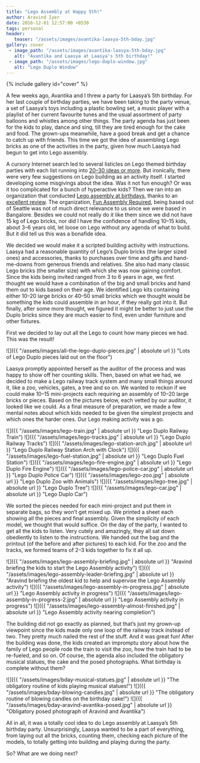 ```yaml
---
title: "Lego Assembly at Happy 5th!"
author: Aravind Iyer
date: 2016-12-01 12:57:00 +0530
tags: personal
header:
   teaser: "/assets/images/avantika-laasya-5th-bday.jpg"
gallery: cover
 - image_path: "/assets/images/avantika-laasya-5th-bday.jpg"
   alt: "Avantika and Laasya at Laasya's 5th birthday!"
 - image_path: "/assets/images/lego-duplo-window.jpg"
   alt: "Lego Duplo Window"
---
```


{% include gallery id="cover" %}

A few weeks ago, Avantika and I threw a party for Laasya’s 5th birthday. For her last couple of birthday parties, we have been taking to the party venue, a set of Laasya’s toys including a plastic bowling set, a music player with a playlist of her current favourite tunes and the usual assortment of party balloons and whistles among other things. The party agenda has just been for the kids to play, dance and sing, till they are tired enough for the cake and food. The grown-ups meanwhile, have a good break and get a chance to catch up with friends. This time we got the idea of assembling Lego bricks as one of the activities in the party, given how much Laasya had begun to get into Lego assembly.

A cursory Internet search led to several listicles on Lego themed birthday parties with each list running into [20–30 ideas or more](https://www.buzzfeed.com/mikespohr/how-to-throw-the-ultimate-lego-birthday-party). But ironically, there were very few suggestions on Lego building as an activity itself. I started developing some misgivings about the idea. Was it not fun enough? Or was it too complicated for a bunch of hyperactive kids? Then we ran into an organization that conducted [Lego assembly at birthdays](http://funassemblyrequired.com/birthdays.html), thanks to an [excellent review](http://www.soundsfunmom.com/2012/08/21/mom-reviewed-parties-with-fun-assembly-required/). The organization, [Fun Assembly Required](http://funassemblyrequired.com/about.html), being based out of Seattle was not of much direct relevance to us since we were based in Bangalore. Besides we could not really do it like them since we did not have 15 kg of Lego bricks, nor did I have the confidence of handling 10–15 kids, about 3–6 years old, let loose on Lego without any agenda of what to build. But it did tell us this was a bonafide idea.

We decided we would make it a scripted building activity with instructions. Laasya had a reasonable quantity of Lego’s Duplo bricks (the larger sized ones) and accessories, thanks to purchases over time and gifts and hand-me-downs from generous friends and relatives. She also had many classic Lego bricks (the smaller size) with which she was now gaining comfort. Since the kids being invited ranged from 3 to 6 years in age, we first thought we would have a combination of the big and small bricks and hand them out to kids based on their age. We identified Lego kits containing either 10–20 large bricks or 40–50 small bricks which we thought would be something the kids could assemble in an hour, if they really got into it. But finally, after some more thought, we figured it might be better to just use the Duplo bricks since they are much easier to find, even under furniture and other fixtures.

First we decided to lay out all the Lego to count how many pieces we had. This was the result!

![]({{ "/assets/images/all-the-lego-duplo-pieces.jpg" | absolute url }} "Lots of Lego Duplo pieces laid out on the floor")

Laasya promptly appointed herself as the auditor of the process and was happy to show off her counting skills. Then, based on what we had, we decided to make a Lego railway track system and many small things around it, like a zoo, vehicles, gates, a tree and so on. We wanted to reckon if we could make 10–15 mini-projects each requiring an assembly of 10–20 large bricks or pieces. Based on the pictures below, each vetted by our auditor, it looked like we could. As a final measure of preparation, we made a few mental notes about which kids needed to be given the simplest projects and which ones the harder ones. Our Lego making activity was a go.


![]({{ "/assets/images/lego-train.jpg" | absolute url }} "Lego Duplo Railway Train")
![]({{ "/assets/images/lego-tracks.jpg" | absolute url }} "Lego Duplo Railway Tracks")
![]({{ "/assets/images/lego-station-arch.jpg" | absolute url }} "Lego Duplo Railway Station Arch with Clock")
![]({{ "/assets/images/lego-fuel-station.jpg" | absolute url }} "Lego Duplo Fuel Station")
![]({{ "/assets/images/lego-fire-engine.jpg" | absolute url }} "Lego Duplo Fire Engine")
![]({{ "/assets/images/lego-police-car.jpg" | absolute url }} "Lego Duplo Police Car")
![]({{ "/assets/images/lego-zoo.jpg" | absolute url }} "Lego Duplo Zoo with Animals")
![]({{ "/assets/images/lego-tree.jpg" | absolute url }} "Lego Duplo Tree")
![]({{ "/assets/images/lego-car.jpg" | absolute url }} "Lego Duplo Car")

We sorted the pieces needed for each mini-project and put them in separate bags, so they won’t get mixed up. We printed a sheet each showing all the pieces and final assembly. Given the simplicity of each model, we thought that would suffice. On the day of the party, I wanted to get all the kids to listen. Very cutely and amazingly, they all sat down obediently to listen to the instructions. We handed out the bag and the printout (of the before and after pictures) to each kid. For the zoo and the tracks, we formed teams of 2–3 kids together to fix it all up.


![]({{ "/assets/images/lego-assembly-briefing.jpg" | absolute url }} "Aravind briefing the kids to start the Lego Assembly activity")
![]({{ "/assets/images/lego-assembly-leader-briefing.jpg" | absolute url }} "Aravind briefing the oldest kid to help and supervise the Lego Assembly activity")
![]({{ "/assets/images/lego-assembly-in-progress.jpg" | absolute url }} "Lego Assembly activity in progress")
![]({{ "/assets/images/lego-assembly-in-progress-2.jpg" | absolute url }} "Lego Assembly activity in progress")
![]({{ "/assets/images/lego-assembly-almost-finished.jpg" | absolute url }} "Lego Assembly activity nearing completion")

The building did not go exactly as planned, but that’s just my grown-up viewpoint since the kids made only one loop of the railway track instead of two. They pretty much nailed the rest of the stuff. And it was great fun! After the building was done, the kids created an impromptu story about how the family of Lego people rode the train to visit the zoo, how the train had to be re-fueled, and so on. Of course, the agenda also included the obligatory musical statues, the cake and the posed photographs. What birthday is complete without them?

![]({{ "/assets/images/bday-musical-statues.jpg" | absolute url }} "The obligatory routine of kids playing musical statues!")
![]({{ "/assets/images/bday-blowing-candles.jpg" | absolute url }} "The obligatory routine of blowing candles on the birthday cake!")
![]({{ "/assets/images/bday-aravind-avantika-posed.jpg" | absolute url }} "Obligatory posed photograph of Aravind and Avantika")

All in all, it was a totally cool idea to do Lego assembly at Laasya’s 5th birthday party. Unsurprisingly, Laasya wanted to be a part of everything, from laying out all the bricks, counting them, checking each picture of the models, to totally getting into building and playing during the party.

So? What are we doing next?
